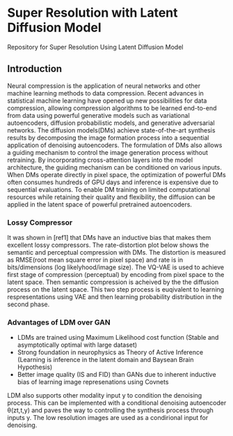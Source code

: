 # Super Resolution with Latent Diffusion Model
Repository for Super Resolution Using Latent Diffusion Model
## Introduction
Neural compression is the application of neural networks and other machine learning methods to data compression. Recent advances in statistical machine learning have opened up
new possibilities for data compression, allowing compression algorithms to be learned end-to-end from data using powerful generative models such as variational
autoencoders, diffusion probabilistic models, and generative adversarial networks.
The diffusion models(DMs) achieve state-of-the-art synthesis results by decomposing the image formation process into a sequential application of denoising autoencoders. The formulation of DMs also allows a guiding mechanism to control the image generation process without retraining. By incorporating cross-attention layers into the model architecture, the guiding mechanism can be conditioned on various inputs. When DMs operate directly in pixel space, the optimization of powerful DMs often consumes hundreds of GPU days and inference is expensive due to sequential evaluations. To enable DM training on limited computational resources while retaining their quality and flexibility, the diffusion can be applied in the latent space of powerful pretrained autoencoders.

### Lossy Compressor
It was shown in [ref1] that DMs have an inductive bias that makes them excellent lossy compressors.  The rate-distortion plot below shows the semantic and perceptual compression with DMs. The distortion is measured as RMSE(root mean square error in pixel space) and rate is in bits/dimensions (log likelyhood/image size). The VQ-VAE is used to achieve first stage of compression (perceptual) by encoding from pixel space to the latent space. Then semantic compression is acheived by the the diffusion process on the latent space.  This two step process is euqivalent to learning respresentations using VAE and then learning probability distribution in the second phase.

### Advantages of LDM over GAN 

*  LDMs are trained using Maximum Likelihood cost function (Stable and asymptotically optimal with large dataset)
*  Strong foundation in neurophysics as Theory of Active Inference (Learning is inference in the latent domain and Baysean Brain Hypothesis)
*  Better image quality (IS and FID) than GANs due to inherent inductive bias of learning image represenations using Covnets

LDM also supports other modality input y to condition the denoising process. This can be implemented with a conditional denoising autoencoder θ(zt,t,y)
and paves the way to controlling the synthesis process through inputs y. The low resolution images are used as a condirional input for denoising.

